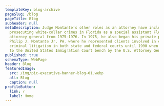 ```yaml
---
templateKey: blog-archive
pageSlug: /blog
pageTitle: Blog
subheader: null
metaDescription: Judge Montante’s other roles as an attorney have included
  prosecuting white-collar crimes in Florida as a special assistant Florida
  attorney general from 1975-1976. In 1975, he also began his private practice,
  Philip J. Montante Jr. PA, where he represented clients involved in civil and
  criminal litigation in both state and federal courts until 1990 when appointed
  to the United States Immigration Court bench by the U.S. Attorney General.
published: true
schemaType: WebPage
header: Blog
featuredImage:
  src: /img/pic-executive-banner-blog-01.webp
  alt: Blog
  caption: null
profileButton:
  link: /
  label: Home
---
```

